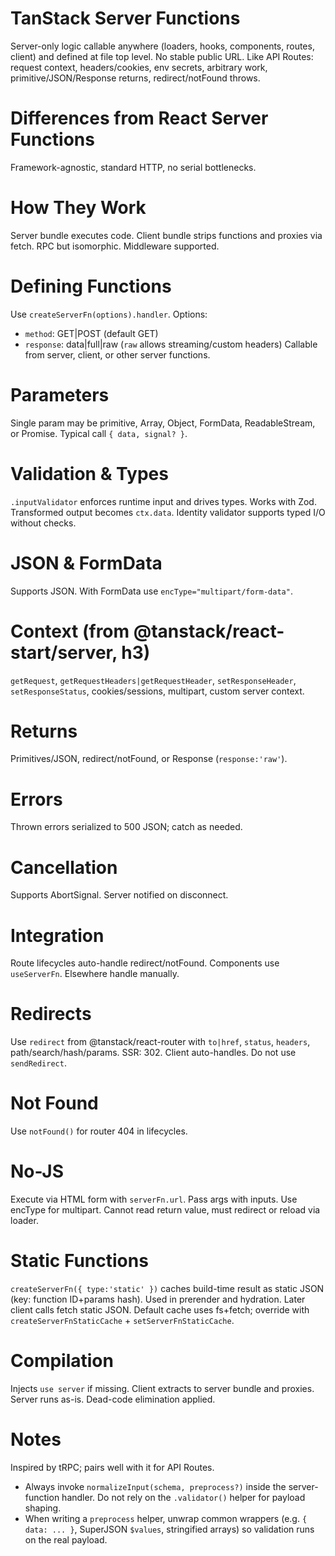 # TanStack Server Functions

Server-only logic callable anywhere (loaders, hooks, components, routes, client) and defined at file top level. No stable public URL. Like API Routes: request context, headers/cookies, env secrets, arbitrary work, primitive/JSON/Response returns, redirect/notFound throws.

# Differences from React Server Functions

Framework-agnostic, standard HTTP, no serial bottlenecks.

# How They Work

Server bundle executes code. Client bundle strips functions and proxies via fetch. RPC but isomorphic. Middleware supported.

# Defining Functions

Use `createServerFn(options).handler`. Options:

* `method`: GET|POST (default GET)
* `response`: data|full|raw (`raw` allows streaming/custom headers)
  Callable from server, client, or other server functions.

# Parameters

Single param may be primitive, Array, Object, FormData, ReadableStream, or Promise. Typical call `{ data, signal? }`.

# Validation & Types

`.inputValidator` enforces runtime input and drives types. Works with Zod. Transformed output becomes `ctx.data`. Identity validator supports typed I/O without checks.

# JSON & FormData

Supports JSON. With FormData use `encType="multipart/form-data"`.

# Context (from @tanstack/react-start/server, h3)

`getRequest`, `getRequestHeaders|getRequestHeader`, `setResponseHeader`, `setResponseStatus`, cookies/sessions, multipart, custom server context.

# Returns

Primitives/JSON, redirect/notFound, or Response (`response:'raw'`).

# Errors

Thrown errors serialized to 500 JSON; catch as needed.

# Cancellation

Supports AbortSignal. Server notified on disconnect.

# Integration

Route lifecycles auto-handle redirect/notFound. Components use `useServerFn`. Elsewhere handle manually.

# Redirects

Use `redirect` from @tanstack/react-router with `to|href`, `status`, `headers`, path/search/hash/params. SSR: 302. Client auto-handles. Do not use `sendRedirect`.

# Not Found

Use `notFound()` for router 404 in lifecycles.

# No-JS

Execute via HTML form with `serverFn.url`. Pass args with inputs. Use encType for multipart. Cannot read return value, must redirect or reload via loader.

# Static Functions

`createServerFn({ type:'static' })` caches build-time result as static JSON (key: function ID+params hash). Used in prerender and hydration. Later client calls fetch static JSON. Default cache uses fs+fetch; override with `createServerFnStaticCache` + `setServerFnStaticCache`.

# Compilation

Injects `use server` if missing. Client extracts to server bundle and proxies. Server runs as-is. Dead-code elimination applied.

# Notes

Inspired by tRPC; pairs well with it for API Routes.

- Always invoke `normalizeInput(schema, preprocess?)` inside the server-function handler. Do not rely on the `.validator()` helper for payload shaping.
- When writing a `preprocess` helper, unwrap common wrappers (e.g. `{ data: ... }`, SuperJSON `$values`, stringified arrays) so validation runs on the real payload.
